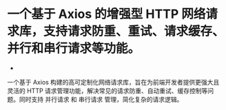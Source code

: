# 一个基于 Axios 的增强型 HTTP 网络请求库，支持请求防重、重试、请求缓存、并行和串行请求等功能。

-
一个基于 Axios 构建的高可定制化网络请求库，旨在为前端开发者提供更强大且灵活的 HTTP 请求管理功能，解决常见的请求防重、自动重试、缓存控制等问题。同时支持 并行请求 和 串行请求 管理，简化复杂的请求逻辑。
